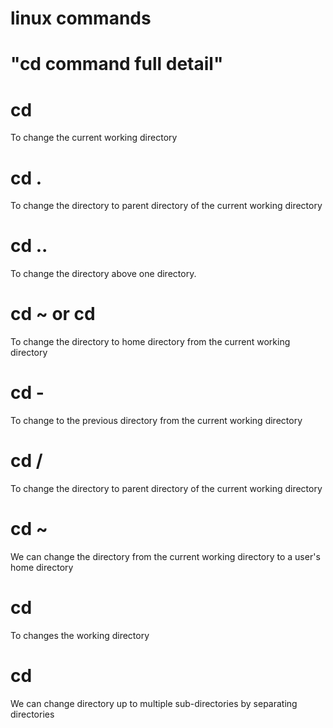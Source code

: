# linux commands
 
# "cd command full detail"

# cd
To change the current working directory
# cd .
To change the directory to parent directory of the current working directory
# cd ..
To change the directory above one directory.
# cd ~ or cd
To change the directory to home directory from the current working directory
# cd -
To change to the previous directory from the current working directory
# cd /
To change the directory to parent directory of the current working directory
# cd ~<username>
We can change the directory from the current working directory to a user's home directory
# cd <directoryname>
To changes the working directory
# cd <directorypath>
We can change directory up to multiple sub-directories by separating directories
